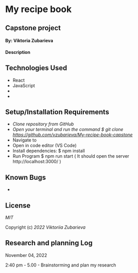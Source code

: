 # My recipe book

## Capstone project

#### By: Viktoria Zubarieva

#### Description

<!-- ![project-screenshot](src/img/diagram.png) -->

## Technologies Used

- React
- JavaScript
-
-

## Setup/Installation Requirements

- _Clone repository from GitHub_
- _Open your terminal and run the command $ git clone https://github.com/vzubarieva/My-recipe-book-capstone_
- Navigate to
- Open in code editor (VS Code)
- Install dependencies: $ npm install
- Run Program $ npm run start ( It should open the server http://localhost:3000/ )

## Known Bugs

-

## License

_MIT_

Copyright (c) _2022_ _Viktoriia Zubarieva_

## Research and planning Log

November 04, 2022

2:40 pm - 5.00 - Brainstorming and plan my research

